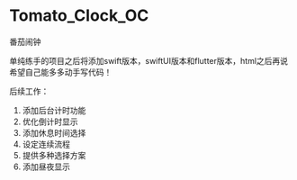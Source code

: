 # Tomato_Clock_OC
番茄闹钟

单纯练手的项目之后将添加swift版本，swiftUI版本和flutter版本，html之后再说  
希望自己能多多动手写代码！

后续工作：
1. 添加后台计时功能
2. 优化倒计时显示
3. 添加休息时间选择
4. 设定连续流程
5. 提供多种选择方案
6. 添加昼夜显示
